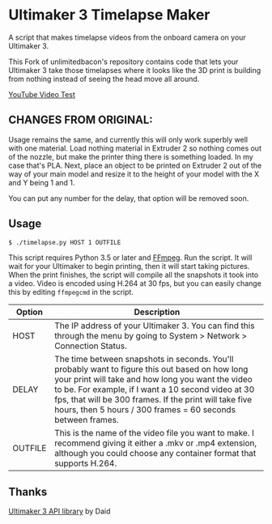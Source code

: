 Ultimaker 3 Timelapse Maker
===========================

A script that makes timelapse videos from the onboard camera on your Ultimaker 3.

This Fork of unlimitedbacon's repository contains code that lets your Ultimaker 3 take those timelapses where it looks like the 3D print is building from nothing instead of seeing the head move all around.

[YouTube Video Test](https://youtu.be/NAAGY1Z1AdE)

## CHANGES FROM ORIGINAL:

Usage remains the same, and currently this will only work superbly well with one material. Load nothing material in Extruder 2 so nothing comes out of the nozzle, but make the printer thing there is something loaded. In my case that's PLA. Next, place an object to be printed on Extruder 2 out of the way of your main model and resize it to the height of your model with the X and Y being 1 and 1.

You can put any number for the delay, that option will be removed soon.


Usage
-----
```
$ ./timelapse.py HOST 1 OUTFILE
```



This script requires Python 3.5 or later and [FFmpeg](https://ffmpeg.org/).
Run the script. It will wait for your Ultimaker to begin printing, then it will start taking pictures.
When the print finishes, the script will compile all the snapshots it took into a video.
Video is encoded using H.264 at 30 fps, but you can easily change this by editing `ffmpegcmd` in the script.

| Option  | Description |
| ------- | ----------- |
| HOST    | The IP address of your Ultimaker 3. You can find this through the menu by going to System > Network > Connection Status. |
| DELAY   | The time between snapshots in seconds. You'll probably want to figure this out based on how long your print will take and how long you want the video to be. For example, if I want a 10 second video at 30 fps, that will be 300 frames. If the print will take five hours, then 5 hours / 300 frames = 60 seconds between frames. |
| OUTFILE | This is the name of the video file you want to make. I recommend giving it either a .mkv or .mp4 extension, although you could choose any container format that supports H.264. |

Thanks
------

[Ultimaker 3 API library](https://ultimaker.com/en/community/23329-inside-the-ultimaker-3-day-3-remote-access-part-2) by Daid
